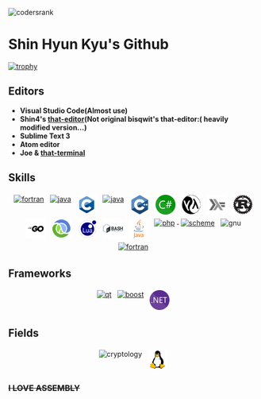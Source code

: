 ![codersrank](https://cr-ss-service.azurewebsites.net/api/ScreenShot?widget=summary&username=LionKingSmasher&style=--header-bg-color:%2333a;--border-radius:10px)
# Shin Hyun Kyu's Github
[![trophy](https://github-profile-trophy.vercel.app/?username=lionkingsmasher)](https://github.com/ryo-ma/github-profile-trophy)

## Editors
- **Visual Studio Code(Almost use)** 
- **Shin4's [that-editor](https://github.com/bisqwit/that_editor)(Not original bisqwit's that-editor:( heavily modified version...)**
- **Sublime Text 3**
- **Atom editor**
- **Joe & [that-terminal](https://github.com/bisqwit/that_terminal)**

## Skills
<p align="center">
<a href="https://www.nasm.us/" target="_blank"><img src="https://upload.wikimedia.org/wikipedia/commons/thumb/4/48/Netwide_Assembler.svg/1200px-Netwide_Assembler.svg.png" alt="fortran" height="40" style="vertical-align:top; margin:4px"></a>
<a href="https://fortran-lang.org/" target="_blank"><img src="https://upload.wikimedia.org/wikipedia/commons/thumb/b/b8/Fortran_logo.svg/1200px-Fortran_logo.svg.png" alt="java" height="40" style="vertical-align:top; margin:4px"></a>
<a href="https://www.cprogramming.com/" target="_blank"><img src="https://raw.githubusercontent.com/github/explore/80688e429a7d4ef2fca1e82350fe8e3517d3494d/topics/c/c.png" alt="c" height="40" style="vertical-align:top; margin:4px"></a>
<a href="https://www.embedded.com/" target="_blank"><img src="https://www.chetu.com/img/on-demand-developers/embedded-c/logo/embeded-c.png" alt="java" height="40" style="vertical-align:top; margin:4px"></a>
<a href="https://en.cppreference.com/" target="_blank"><img src="https://raw.githubusercontent.com/github/explore/80688e429a7d4ef2fca1e82350fe8e3517d3494d/topics/cpp/cpp.png" alt="c++" height="40" style="vertical-align:top; margin:4px"></a>
<a href="https://docs.microsoft.com/ko-kr/dotnet/csharp/" target="_blank"><img src="https://raw.githubusercontent.com/github/explore/80688e429a7d4ef2fca1e82350fe8e3517d3494d/topics/csharp/csharp.png" alt="c#" height="40" style="vertical-align:top; margin:4px"></a>
<a href="https://common-lisp.net/" target="_blank"><img src="https://raw.githubusercontent.com/github/explore/80688e429a7d4ef2fca1e82350fe8e3517d3494d/topics/lisp/lisp.png" alt="lisp" height="40" style="vertical-align:top; margin:4px"></a>
<a href="https://www.haskell.org/" target="_blank"><img src="https://raw.githubusercontent.com/github/explore/80688e429a7d4ef2fca1e82350fe8e3517d3494d/topics/haskell/haskell.png" alt="haskell" height="40" style="vertical-align:top; margin:4px"></a>
<a href="https://www.rust-lang.org/" target="_blank"><img src="https://raw.githubusercontent.com/github/explore/80688e429a7d4ef2fca1e82350fe8e3517d3494d/topics/rust/rust.png" alt="rust" height="40" style="vertical-align:top; margin:4px"></a>
<a href="https://www.golang.org/" target="_blank"><img src="https://raw.githubusercontent.com/github/explore/80688e429a7d4ef2fca1e82350fe8e3517d3494d/topics/go/go.png" alt="go" height="40" style="vertical-align:top; margin:4px"></a>
<a href="https://www.clojure.org/" target="_blank"><img src="https://raw.githubusercontent.com/github/explore/80688e429a7d4ef2fca1e82350fe8e3517d3494d/topics/clojure/clojure.png" alt="rust" height="40" style="vertical-align:top; margin:4px"></a>
<a href="https://www.lua.org/" target="_blank"><img src="https://raw.githubusercontent.com/github/explore/80688e429a7d4ef2fca1e82350fe8e3517d3494d/topics/lua/lua.png" alt="lua" height="40" style="vertical-align:top; margin:4px"></a>
<a href="https://www.shellscript.sh/" target="_blank"><img src="https://raw.githubusercontent.com/github/explore/80688e429a7d4ef2fca1e82350fe8e3517d3494d/topics/bash/bash.png" alt="bash" height="40" style="vertical-align:top; margin:4px"></a>
<a href="https://java.com/" target="_blank"><img src="https://raw.githubusercontent.com/github/explore/80688e429a7d4ef2fca1e82350fe8e3517d3494d/topics/java/java.png" alt="java" height="40" style="vertical-align:top; margin:4px"></a>
<a href="https://www.php.net/" target="_blank"><img src="https://upload.wikimedia.org/wikipedia/commons/thumb/2/27/PHP-logo.svg/2560px-PHP-logo.svg.png" alt="php" height="40" style="vertical-align:top; margin:4px">
<a href="https://scheme.com/" target="_blank"><img src="https://w7.pngwing.com/pngs/257/151/png-transparent-computer-science-scheme-programming-language-racket-language-computer-computer-programming-ruby.png" alt="scheme" height="40" style="vertical-align:top; margin:4px"></a>
<img src="https://upload.wikimedia.org/wikipedia/commons/d/d6/Ada_Mascot_with_slogan.svg" alt="gnu" height="40" style="vertical-align:top; margin:4px">
<a href="https://www.erlang.org/" target="_blank"><img src="https://upload.wikimedia.org/wikipedia/commons/thumb/4/42/Erlang_logo.png/330px-Erlang_logo.png" alt="fortran" height="40" style="vertical-align:top; margin:4px"></a>
 </p>
 
## Frameworks
 <p align="center">
  <a href="https://www.qt.io/" target="_blank"><img src="https://upload.wikimedia.org/wikipedia/commons/thumb/0/0b/Qt_logo_2016.svg/1280px-Qt_logo_2016.svg.png" alt="qt" height="40" style="vertical-align:top; margin:4px"></a>
<a href="https://boost.org/" target="_blank"><img src="https://upload.wikimedia.org/wikipedia/commons/c/cd/Boost.png" alt="boost" height="40" style="vertical-align:top; margin:4px"></a>
  <a href="https://docs.microsoft.com/ko-kr/dotnet/" target="_blank"><img src="https://raw.githubusercontent.com/github/explore/93d8a67084f94b2a444e510199a6e7622e5b09a3/topics/dotnet/dotnet.png" alt="dotnet" height="40" style="vertical-align:top; margin:4px"></a>
 </p>
  
## Fields
<p align="center">
<img src="https://www.aspectusgroup.com/wp-content/uploads/2019/03/cryptology-logo.png" alt="cryptology" height="40" style="vertical-align:top; margin:4px">  
<a href="https://kernel.org/" target="_blank"><img src="https://raw.githubusercontent.com/github/explore/80688e429a7d4ef2fca1e82350fe8e3517d3494d/topics/linux/linux.png" alt="linux" height="40" style="vertical-align:top; margin:4px"></a>
</p>

### ~~I LOVE ASSEMBLY~~


